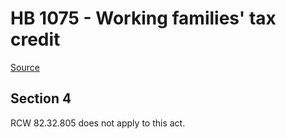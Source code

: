 # HB 1075 - Working families' tax credit

[Source](http://lawfilesext.leg.wa.gov/biennium/2023-24/Pdf/Bills/House%20Bills/1075.pdf)

## Section 4
RCW 82.32.805 does not apply to this act.
